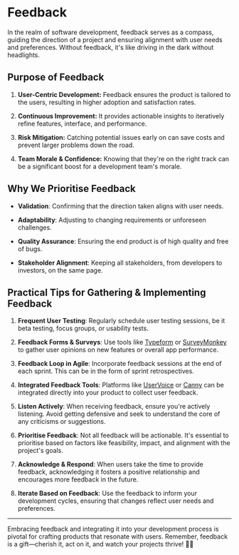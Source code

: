 # Feedback

In the realm of software development, feedback serves as a compass, guiding the direction of a project and ensuring alignment with user needs and preferences. Without feedback, it's like driving in the dark without headlights.

## Purpose of Feedback

1. **User-Centric Development:** Feedback ensures the product is tailored to the users, resulting in higher adoption and satisfaction rates.

1. **Continuous Improvement:** It provides actionable insights to iteratively refine features, interface, and performance.

1. **Risk Mitigation:** Catching potential issues early on can save costs and prevent larger problems down the road.

1. **Team Morale & Confidence:** Knowing that they're on the right track can be a significant boost for a development team's morale.

## Why We Prioritise Feedback

- **Validation**: Confirming that the direction taken aligns with user needs.

- **Adaptability**: Adjusting to changing requirements or unforeseen challenges.

- **Quality Assurance**: Ensuring the end product is of high quality and free of bugs.

- **Stakeholder Alignment**: Keeping all stakeholders, from developers to investors, on the same page.

## Practical Tips for Gathering & Implementing Feedback

1. **Frequent User Testing**: Regularly schedule user testing sessions, be it beta testing, focus groups, or usability tests.

1. **Feedback Forms & Surveys**: Use tools like [Typeform](https://www.typeform.com/) or [SurveyMonkey](https://www.surveymonkey.com/) to gather user opinions on new features or overall app performance.

1. **Feedback Loop in Agile**: Incorporate feedback sessions at the end of each sprint. This can be in the form of sprint retrospectives.

1. **Integrated Feedback Tools**: Platforms like [UserVoice](https://www.uservoice.com/) or [Canny](https://canny.io/) can be integrated directly into your product to collect user feedback.

1. **Listen Actively**: When receiving feedback, ensure you're actively listening. Avoid getting defensive and seek to understand the core of any criticisms or suggestions.

1. **Prioritise Feedback**: Not all feedback will be actionable. It's essential to prioritise based on factors like feasibility, impact, and alignment with the project's goals.

1. **Acknowledge & Respond**: When users take the time to provide feedback, acknowledging it fosters a positive relationship and encourages more feedback in the future.

1. **Iterate Based on Feedback**: Use the feedback to inform your development cycles, ensuring that changes reflect user needs and preferences.

---

Embracing feedback and integrating it into your development process is pivotal for crafting products that resonate with users. Remember, feedback is a gift—cherish it, act on it, and watch your projects thrive! 🌟🔧
